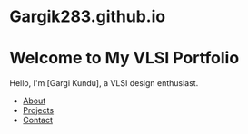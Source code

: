 # Gargik283.github.io
<!DOCTYPE html>
<html>
<head>
    <title>VLSI Portfolio</title>
    <link rel="stylesheet" href="style.css">
</head>
<body>
    <h1>Welcome to My VLSI Portfolio</h1>
    <p>Hello, I'm [Gargi Kundu], a VLSI design enthusiast.</p>
    <nav>
        <ul>
            <li><a href="about.html">About</a></li>
            <li><a href="projects.html">Projects</a></li>
            <li><a href="contact.html">Contact</a></li>
        </ul>
    </nav>
</body>
</html>
